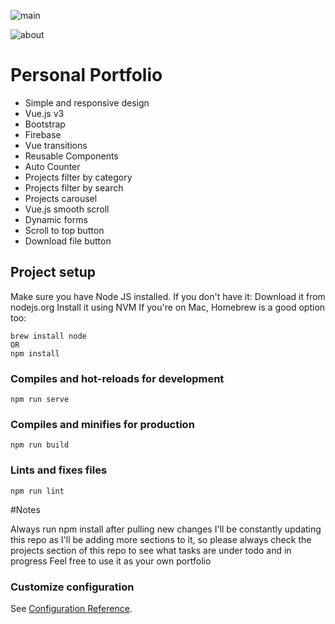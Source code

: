 
![main](https://user-images.githubusercontent.com/112798358/208813774-ef4ee2d8-8075-4157-8d08-9823dc27c78c.JPG)

![about](https://user-images.githubusercontent.com/112798358/208813853-0442aeb4-9707-4d04-b9d0-15e0af8cd101.JPG)


# Personal Portfolio 

- Simple and responsive design
- Vue.js v3
- Bootstrap
- Firebase
- Vue transitions
- Reusable Components
- Auto Counter
- Projects filter by category
- Projects filter by search
- Projects carousel
- Vue.js smooth scroll
- Dynamic forms
- Scroll to top button
- Download file button


## Project setup

Make sure you have Node JS installed. If you don't have it:
Download it from nodejs.org
Install it using NVM
If you're on Mac, Homebrew is a good option too:
```
brew install node
OR
npm install
```

### Compiles and hot-reloads for development
```
npm run serve
```

### Compiles and minifies for production
```
npm run build
```

### Lints and fixes files
```
npm run lint
```

#Notes

Always run npm install after pulling new changes
I'll be constantly updating this repo as I'll be adding more sections to it, so please always check the projects section of this repo to see what tasks are under todo and in progress
Feel free to use it as your own portfolio

### Customize configuration
See [Configuration Reference](https://cli.vuejs.org/config/).
